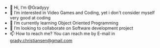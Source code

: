 - 👋 Hi, I’m @Gradyyy
- 👀 I’m interested in Video Games and Coding, yet i don't consider myself very good at coding
- 🌱 I’m currently learning Object Oriented Programming
- 💞️ I’m looking to collaborate on Software development project
- 📫 How to reach me? You can reach me by E-mail in grady.christiansen@gmail.com

<!---
Gradyyy/Gradyyy is a ✨ special ✨ repository because its `README.md` (this file) appears on your GitHub profile.
You can click the Preview link to take a look at your changes.
--->
